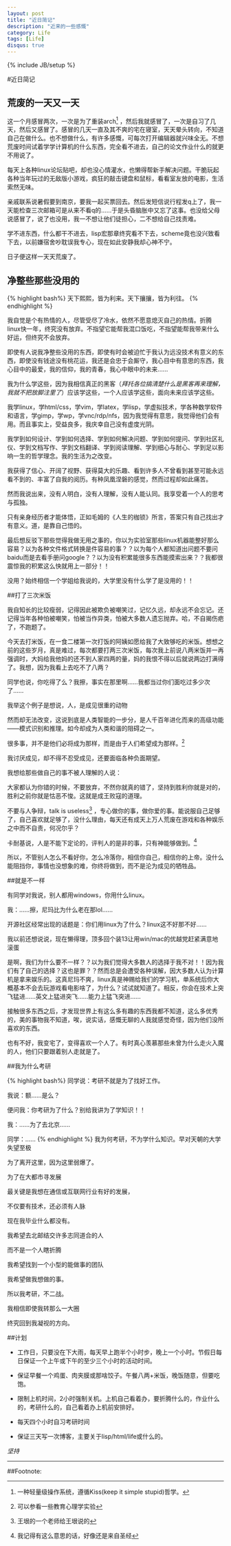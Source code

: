 ```yaml
---
layout: post
title: "近日简记"
description: "近来的一些感慨"
category: Life
tags: [Life]
disqus: true
---
```

{% include JB/setup %}

#近日简记

## 荒废的一天又一天

这一个月感冒两次，一次是为了重装arch[^1] ，然后我就感冒了，一次是自习了几天，然后又感冒了。感冒的几天一直及其不爽的宅在寝室，天天晕头转向，不知道自己在做什么。也不想做什么，有许多感慨，可每次打开编辑器就兴味全无。不想荒废时间试着学学计算机的什么东西，完全看不进去，自己的论文作业什么的就更不用说了。

每天上各种linux论坛贴吧，却也没心情灌水，也懒得帮新手解决问题。干脆玩起各种当年玩过的无敌版小游戏，疯狂的敲击键盘和鼠标，看看室友放的电影，生活索然无味。

亲戚联系说暑假要到南京，要我一起买票回去。然后发短信说行程发q上了，我一天能检查三次邮箱可是从来不看q的……于是头昏脑胀中又忘了这事。也没给父母说感冒了，说了也没用，我一不想让他们徒担心，二不想给自己找责难。

学不进东西，什么都干不进去，lisp宏那章终究看不下去，scheme竟也没兴致看下去，以前嫌宿舍吵耽误我专心，现在如此安静我却心神不宁。

日子便这样一天天荒废了。

## 净整些那些没用的

{% highlight bash%}
天下熙熙，皆为利来。天下攘攘，皆为利往。
{% endhighlight %}

我自觉是个有热情的人，尽管受尽了冷水，依然不愿意熄灭自己的热情。折腾linux快一年，终究没有放弃。不指望它能帮我混口饭吃，不指望能帮我带来什么好运，但终究不会放弃。

即使有人说我净整些没用的东西，即使有时会被迫忙于我认为远没技术有意义的东西，即使没有钱途没有桃花运，我还是会忠于会厮守，我心目中有意思的东西，我心目中的最爱，我的信仰，我的青春，我心中眼中的未来……

我为什么学这些，因为我相信真正的黑客（*拜托各位搞清楚什么是黑客再来理解，我就不把放脚注里了*）应该学这些，一个人应该学这些，面向未来应该学这些。

我学linux，学html/css，学vim，学latex，学lisp，学虚拟技术，学各种数学软件和语言，学gimp，学wp，学vnc/rdp/nfs，因为我觉得有意思，我觉得他们会有用。而且事实上，受益良多，我庆幸自己没有虚度光阴。

我学到如何设计、学到如何选择、学到如何解决问题、学到如何提问、学到社区礼仪、学到文档写作、学到文档翻译、学到阅读理解、学到细心与耐心、学到足以影响一生的哲学理念。我的生活为之改变。

我获得了信心、开阔了视野、获得莫大的乐趣、看到许多人不曾看到甚至可能永远看不到的、丰富了自我的阅历。有种凤凰涅磐的感觉，然而过程却如此痛苦。

然而我说出来，没有人明白，没有人理解，没有人能认同。我享受着一个人的思考与孤独。

只有亲身经历者才能体悟，正如毛姆的《人生的枷锁》所言，答案只有自己找出才有意义。道，是靠自己悟的。

最后想反驳下那些觉得我做无用之事的，你以为实验室那些linux机器能整好那么容易？以为各种文件格式转换是件容易的事？？以为每个人都知道出问题不要问baidu而是去看手册问google？？以为没有积累能很多东西能摸索出来？？我都很震惊我的积累这么快就用上一部分！！

没用？始终相信一个学姐给我说的，大学里没有什么学了是没用的！！

##打了三次米饭

我自知长的比较瘦弱，记得因此被欺负被嘲笑过，记忆久远，却永远不会忘记。还记得当年各种怕被嘲笑，怕被当作异类，怕被大多数人遗忘抛弃。哈，不自揭伤疤了，不跑题了。

今天去打米饭，在一食二楼第一次打饭的阿姨如愿给我了大致够吃的米饭。想想之前的这些岁月，真是难过，每次都要打两三次米饭，每次我上前说八两米饭并一再强调时，大妈给我他妈的还不到人家四两的量，妈的我恨不得以后就说两边打满得了。我想，因为我看上去吃不了八两？

同学也说，你吃得了么？我擦，事实在那里啊……我都当过你们面吃过多少次了……

我举这个例子是想说，人，是成见很重的动物

然而却无法改变，这说到底是人类智能的一步分，是人千百年进化而来的高级功能——模式识别和推理。如今却成为人类和谐的阻碍之一。

很多事，并不是他们必将成为那样，而是由于人们希望成为那样。[^2]

我讨厌成见，却不得不忍受成见，还要面临各种负面期望。

我想给那些做自己的事不被人理解的人说：

大家都认为你错的时候，不要放弃，不然你就真的错了，坚持到胜利你就是对的，胜利之前你就是怙恶不悛。这就是成王败寇的道理。

不要与人争辩，talk is useless[^3] ，专心做你的事，做你爱的事。能说服自己足够了，自己喜欢就足够了，没什么理由，每天还有成天上万人荒废在游戏和各种娱乐之中而不自责，何况尔乎？

卡耐基说，人是不能下定论的，评判人的是非的事，只有神能够做到。[^4]

所以，不管别人怎么不看好你，怎么冷落你，相信你自己，相信你的上帝。没什么能阻挡你，事情也没想象的难，你终将做到，而不是沦为成见的牺牲品。

##就是不一样

有同学对我说，别人都用windows，你用什么linux。

我：……擦，尼玛比为什么老在那lol……

开源社区经常出现的话题是：你们用linux为了什么？linux这不好那不好……

我以前还想说说，现在懒得理，顶多回个装13让用win/mac的优越党赶紧满意地滚蛋

是啊，我们为什么要不一样？？以为我们觉得大多数人的选择于我不对！！因为我们有了自己的选择？这也是罪？？然而总是会遭受各种误解，因大多数人认为计算机是拿来娱乐的。这真尼玛不爽，linux真是神赐给我们的学习机，单系统后你大概基本不会去玩游戏看电影啥了，为什么？试试就知道了。相反，你会在技术上突飞猛进……英文上猛进突飞……能力上猛飞突进……

接触很多东西之后，才发现世界上有这么多有趣的东西我都不知道，这么多优秀的，美的事物我不知道，唉，说实话，感慨无聊的人我就感觉奇怪，因为他们没所喜欢的东西。

也有不好，我变宅了，变得喜欢一个人了。有时真心羡慕那些未曾为什么走火入魔的人，他们只要跟着别人走就是了。

##我为什么考研


{% highlight bash%}
同学说：考研不就是为了找好工作。

我说：额……是么？

便问我：你考研为了什么？别给我讲为了学知识！！

我：……为了去北京……

同学：……
{% endhighlight %}
我为何考研，不为学什么知识。早对天朝的大学失望至极

为了离开这里，因为这里弱爆了。

为了在大都市寻发展

最关键是我想在通信或互联网行业有好的发展，

不仅要有技术，还必须有人脉

现在我毕业什么都没有。

我希望去北邮结交许多志同道合的人

而不是一个人瞎折腾

我希望找到一个小型的能做事的团队

我希望做我想做的事。

所以我考研，不二战。

我相信即使我转那么一大圈

终究回到我凝视的方向。

##计划

- 工作日，只要没在下大雨，每天早上跑半个小时步，晚上一个小时。节假日每日保证一个上午或下午的至少三个小时的活动时间。

- 保证早餐一个鸡蛋、肉夹膜或那啥饺子。午餐八两+米饭，晚饭随意，但要吃饱。

- 限制上机时间，2小时强制关机。上机自己看着办，要折腾什么的，作业什么的，考研什么的，自己看着办上机前安排好。

- 每天四个小时自习考研时间

- 保证三天写一次博客，主要关于lisp/html/life或什么的。

*坚持*

***

##Footnote:

[^1]: 一种轻量级操作系统，遵循Kiss(keep it simple stupid)哲学。

[^2]: 可以参看一些教育心理学实验

[^3]: 王垠的一个老师给王垠说的

[^4]: 我记得有这么意思的话，好像还是来自圣经
